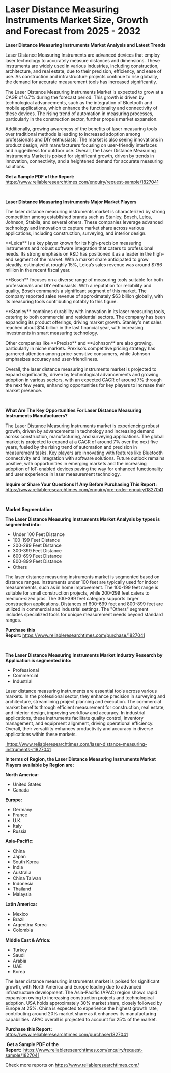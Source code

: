 <p><h1>Laser Distance Measuring Instruments Market Size, Growth and Forecast from 2025 - 2032</h1></p><p><strong>Laser Distance Measuring Instruments Market Analysis and Latest Trends</strong></p>
<p><p>Laser Distance Measuring Instruments are advanced devices that employ laser technology to accurately measure distances and dimensions. These instruments are widely used in various industries, including construction, architecture, and real estate, due to their precision, efficiency, and ease of use. As construction and infrastructure projects continue to rise globally, the demand for accurate measurement tools has increased significantly.</p><p>The Laser Distance Measuring Instruments Market is expected to grow at a CAGR of 6.7% during the forecast period. This growth is driven by technological advancements, such as the integration of Bluetooth and mobile applications, which enhance the functionality and connectivity of these devices. The rising trend of automation in measuring processes, particularly in the construction sector, further propels market expansion.</p><p>Additionally, growing awareness of the benefits of laser measuring tools over traditional methods is leading to increased adoption among professionals and DIY enthusiasts. The market is also seeing innovations in product design, with manufacturers focusing on user-friendly interfaces and ruggedness for outdoor use. Overall, the Laser Distance Measuring Instruments Market is poised for significant growth, driven by trends in innovation, connectivity, and a heightened demand for accurate measuring solutions.</p></p>
<p><strong>Get a Sample PDF of the Report:&nbsp;</strong> <a href="https://www.reliableresearchtimes.com/enquiry/request-sample/1827041?utm_campaign=3316&utm_medium=2&utm_source=Github&utm_content=ia&utm_term=11042025&utm_id=laser-distance-measuring-instruments">https://www.reliableresearchtimes.com/enquiry/request-sample/1827041</a></p>
<p>&nbsp;</p>
<p><strong>Laser Distance Measuring Instruments Major Market Players</strong></p>
<p><p>The laser distance measuring instruments market is characterized by strong competition among established brands such as Stanley, Bosch, Leica, Johnson, Stabila, and several others. These companies leverage advanced technology and innovation to capture market share across various applications, including construction, surveying, and interior design.</p><p>**Leica** is a key player known for its high-precision measuring instruments and robust software integration that caters to professional needs. Its strong emphasis on R&D has positioned it as a leader in the high-end segment of the market. With a market share anticipated to grow steadily, estimated at roughly 15%, Leica’s sales revenue was around $786 million in the recent fiscal year.</p><p>**Bosch** focuses on a diverse range of measuring tools suitable for both professionals and DIY enthusiasts. With a reputation for reliability and quality, Bosch commands a significant segment of this market. The company reported sales revenue of approximately $63 billion globally, with its measuring tools contributing notably to this figure.</p><p>**Stanley** combines durability with innovation in its laser measuring tools, catering to both commercial and residential sectors. The company has been expanding its product offerings, driving market growth. Stanley's net sales reached about $14 billion in the last financial year, with increasing investments in smart measuring technology.</p><p>Other companies like **Prexiso** and **Johnson** are also growing, particularly in niche markets. Prexiso's competitive pricing strategy has garnered attention among price-sensitive consumers, while Johnson emphasizes accuracy and user-friendliness.</p><p>Overall, the laser distance measuring instruments market is projected to expand significantly, driven by technological advancements and growing adoption in various sectors, with an expected CAGR of around 7% through the next few years, enhancing opportunities for key players to increase their market presence.</p></p>
<p>&nbsp;</p>
<p><strong>What Are The Key Opportunities For Laser Distance Measuring Instruments Manufacturers?</strong></p>
<p><p>The Laser Distance Measuring Instruments market is experiencing robust growth, driven by advancements in technology and increasing demand across construction, manufacturing, and surveying applications. The global market is projected to expand at a CAGR of around 7% over the next five years, fueled by the rising trend of automation and precision in measurement tasks. Key players are innovating with features like Bluetooth connectivity and integration with software solutions. Future outlook remains positive, with opportunities in emerging markets and the increasing adoption of IoT-enabled devices paving the way for enhanced functionality and user experience in laser measurement technology.</p></p>
<p><strong>Inquire or Share Your Questions If Any Before Purchasing This Report:</strong> <a href="https://www.reliableresearchtimes.com/enquiry/pre-order-enquiry/1827041?utm_campaign=3316&utm_medium=2&utm_source=Github&utm_content=ia&utm_term=11042025&utm_id=laser-distance-measuring-instruments">https://www.reliableresearchtimes.com/enquiry/pre-order-enquiry/1827041</a></p>
<p>&nbsp;</p>
<p><strong>Market Segmentation</strong></p>
<p><strong>The Laser Distance Measuring Instruments Market Analysis by types is segmented into:</strong></p>
<p><ul><li>Under 100 Feet Distance</li><li>100-199 Feet Distance</li><li>200-299 Feet Distance</li><li>300-399 Feet Distance</li><li>600-699 Feet Distance</li><li>800-899 Feet Distance</li><li>Others</li></ul></p>
<p><p>The laser distance measuring instruments market is segmented based on distance ranges. Instruments under 100 feet are typically used for indoor measurements, such as in home improvement. The 100-199 feet range is suitable for small construction projects, while 200-299 feet caters to medium-sized jobs. The 300-399 feet category supports larger construction applications. Distances of 600-699 feet and 800-899 feet are utilized in commercial and industrial settings. The "Others" segment includes specialized tools for unique measurement needs beyond standard ranges.</p></p>
<p><strong>Purchase this Report:&nbsp;</strong><a href="https://www.reliableresearchtimes.com/purchase/1827041?utm_campaign=3316&utm_medium=2&utm_source=Github&utm_content=ia&utm_term=11042025&utm_id=laser-distance-measuring-instruments">https://www.reliableresearchtimes.com/purchase/1827041</a></p>
<p>&nbsp;</p>
<p><strong>The Laser Distance Measuring Instruments Market Industry Research by Application is segmented into:</strong></p>
<p><ul><li>Professional</li><li>Commercial</li><li>Industrial</li></ul></p>
<p><p>Laser distance measuring instruments are essential tools across various markets. In the professional sector, they enhance precision in surveying and architecture, streamlining project planning and execution. The commercial market benefits through efficient measurement for construction, real estate, and interior design, improving workflow and accuracy. In industrial applications, these instruments facilitate quality control, inventory management, and equipment alignment, driving operational efficiency. Overall, their versatility enhances productivity and accuracy in diverse applications within these markets.</p></p>
<p><a href="https://www.reliableresearchtimes.com/laser-distance-measuring-instruments-r1827041?utm_campaign=3316&utm_medium=2&utm_source=Github&utm_content=ia&utm_term=11042025&utm_id=laser-distance-measuring-instruments">&nbsp;https://www.reliableresearchtimes.com/laser-distance-measuring-instruments-r1827041</a></p>
<p><strong>In terms of Region, the Laser Distance Measuring Instruments Market Players available by Region are:</strong></p>
<p>
    <p> <strong> North America: </strong>
        <ul>
            <li>United States</li>
            <li>Canada</li>
        </ul>
        </p> 
    <p> <strong> Europe: </strong>
        <ul>
            <li>Germany</li>
            <li>France</li>
            <li>U.K.</li>
            <li>Italy</li>
            <li>Russia</li>
        </ul>
        </p> 
    <p> <strong> Asia-Pacific: </strong>
        <ul>
            <li>China</li>
            <li>Japan</li>
            <li>South Korea</li>
            <li>India</li>
            <li>Australia</li>
            <li>China Taiwan</li>
            <li>Indonesia</li>
            <li>Thailand</li>
            <li>Malaysia</li>
        </ul>
        </p> 
    <p> <strong> Latin America: </strong>
        <ul>
            <li>Mexico</li>
            <li>Brazil</li>
            <li>Argentina Korea</li>
            <li>Colombia</li>
        </ul>
        </p> 
    <p> <strong> Middle East & Africa: </strong>
        <ul>
            <li>Turkey</li>
            <li>Saudi</li>
            <li>Arabia</li>
            <li>UAE</li>
            <li>Korea</li>
        </ul>
    </p>
    </p>
<p><p>The laser distance measuring instruments market is poised for significant growth, with North America and Europe leading due to advanced infrastructure development. The Asia-Pacific (APAC) region shows rapid expansion owing to increasing construction projects and technological adoption. USA holds approximately 30% market share, closely followed by Europe at 25%. China is expected to experience the highest growth rate, contributing around 20% market share as it enhances its manufacturing capabilities. APAC overall is projected to account for 25% of the market.</p></p>
<p><strong>Purchase this Report: </strong><a href="https://www.reliableresearchtimes.com/purchase/1827041?utm_campaign=3316&utm_medium=2&utm_source=Github&utm_content=ia&utm_term=11042025&utm_id=laser-distance-measuring-instruments">https://www.reliableresearchtimes.com/purchase/1827041</a></p>
<p>&nbsp;<strong>Get a Sample PDF of the Report:&nbsp;&nbsp;</strong><a href="https://www.reliableresearchtimes.com/enquiry/request-sample/1827041?utm_campaign=3316&utm_medium=2&utm_source=Github&utm_content=ia&utm_term=11042025&utm_id=laser-distance-measuring-instruments">https://www.reliableresearchtimes.com/enquiry/request-sample/1827041</a></p>
<p><strong></strong></p>
<p>Check more reports on <a href="https://www.reliableresearchtimes.com/?utm_campaign=3316&utm_medium=2&utm_source=Github&utm_content=ia&utm_term=11042025&utm_id=laser-distance-measuring-instruments">https://www.reliableresearchtimes.com/</a></p>